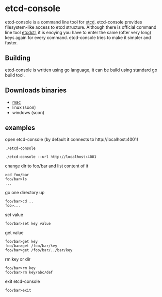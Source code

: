 # etcd-console

etcd-console is a command line tool for [etcd](https://github.com/coreos/etcd).
etcd-console provides filesystem-like access to etcd structure. 
Although there is official command line tool [etcdctl](https://github.com/coreos/etcd/tree/master/etcdctl), it is enoying you have to enter the same (ofter very long) keys again for every command. etcd-console tries to make it simpler and faster.

## Building
etcd-console is written using go language, it can be build using standard go build tool. 

## Downloads binaries
 * [mac](https://github.com/kamilhark/etcd-console/releases/download/0.0.1-ALPHA/etcd-console) 
 * linux (soon)
 * windows (soon)

## examples
open etcd-console (by default it connects to http://localhost:4001)
<pre>
<code>./etcd-console</code>
</pre>
<pre>
<code>./etcd-console --url http://localhost:4001</code>
</pre>
change dir to foo/bar and list content of it
<pre>
<code>>cd foo/bar</code>
<code>foo/bar>ls</code>
<code>...</code>
</pre>
go one directory up
<pre>
<code>foo/bar>cd ..</code>
<code>foo>...</code>
</pre>
set value
<pre>
<code>foo/bar>set key value</code>
</pre>
get value
<pre>
<code>foo/bar>get key</code>
<code>foo/bar>get /foo/bar/key</code>
<code>foo/bar>get /foo/bar/../bar/key</code>
</pre>
rm key or dir
<pre>
<code>foo/bar>rm key</code>
<code>foo/bar>rm key/abc/def</code>
</pre>
exit etcd-console
<pre>
<code>foo/bar>exit</code>
</pre>

